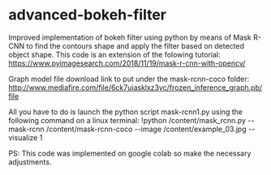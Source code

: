 # advanced-bokeh-filter
Improved implementation of bokeh filter using python by means of Mask R-CNN to find the contours shape and apply the filter based on detected object shape. This code is an extension of the folowing tutorial: https://www.pyimagesearch.com/2018/11/19/mask-r-cnn-with-opencv/

Graph model file download link to put under the mask-rcnn-coco folder:
http://www.mediafire.com/file/6ck7uiasklxz3yc/frozen_inference_graph.pb/file

All you have to do is launch the python script mask-rcnn1.py using the following command on a linux terminal:
!python /content/mask_rcnn.py --mask-rcnn /content/mask-rcnn-coco --image /content/example_03.jpg --visualize 1

PS: This code was implemented on google colab so make the necessary adjustments. 


